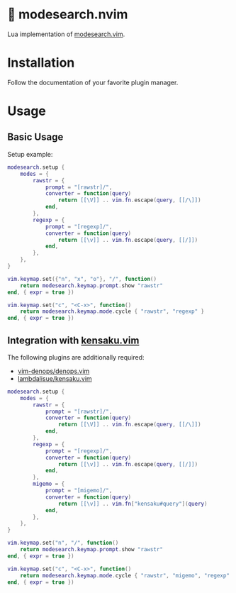 # 🔎 modesearch.nvim

Lua implementation of [modesearch.vim](https://github.com/monaqa/modesearch.vim).

# Installation

Follow the documentation of your favorite plugin manager.

# Usage

## Basic Usage

Setup example:

```lua
modesearch.setup {
    modes = {
        rawstr = {
            prompt = "[rawstr]/",
            converter = function(query)
                return [[\V]] .. vim.fn.escape(query, [[/\]])
            end,
        },
        regexp = {
            prompt = "[regexp]/",
            converter = function(query)
                return [[\v]] .. vim.fn.escape(query, [[/]])
            end,
        },
    },
}

vim.keymap.set({"n", "x", "o"}, "/", function()
    return modesearch.keymap.prompt.show "rawstr"
end, { expr = true })

vim.keymap.set("c", "<C-x>", function()
    return modesearch.keymap.mode.cycle { "rawstr", "regexp" }
end, { expr = true })
```

## Integration with [kensaku.vim](https://github.com/lambdalisue/kensaku.vim)

The following plugins are additionally required:

* [vim-denops/denops.vim](https://github.com/vim-denops/denops.vim)
* [lambdalisue/kensaku.vim](https://github.com/lambdalisue/kensaku.vim)

```lua
modesearch.setup {
    modes = {
        rawstr = {
            prompt = "[rawstr]/",
            converter = function(query)
                return [[\V]] .. vim.fn.escape(query, [[/\]])
            end,
        },
        regexp = {
            prompt = "[regexp]/",
            converter = function(query)
                return [[\v]] .. vim.fn.escape(query, [[/]])
            end,
        },
        migemo = {
            prompt = "[migemo]/",
            converter = function(query)
                return [[\v]] .. vim.fn["kensaku#query"](query)
            end,
        },
    },
}

vim.keymap.set("n", "/", function()
    return modesearch.keymap.prompt.show "rawstr"
end, { expr = true })

vim.keymap.set("c", "<C-x>", function()
    return modesearch.keymap.mode.cycle { "rawstr", "migemo", "regexp" }
end, { expr = true })
```
